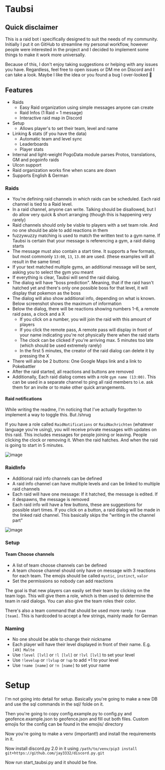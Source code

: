 # Taubsi

## Quick disclaimer

This is a raid bot i specifically designed to suit the needs of my community. Initially I put it on GitHub to streamline my personal workflow, however people were interested in the project and I decided to implement some things to make it work more universally.

Because of this, I don't enjoy taking suggestions or helping with any issues you have. Regardless, feel free to open issues or DM me on Discord and I can take a look. Maybe I like the idea or you found a bug I over-looked 🙂

## Features

- Raids
  - Easy Raid organization using simple messages anyone can create
  - Raid Infos (1 Raid = 1 message)
  - Interactive raid map in Discord
- Setup
  - Allows player's to set their team, level and name
- Linking & stats (if you have the data)
  - Automatic team and level sync
  - Leaderboards
  - Player stats
- Internal and light-weight PogoData module parses Protos, translations, GM and pogoinfo raids
- UIcon support
- Raid organization works fine when scans are down
- Supports English & German 

### Raids

- You're defining raid channels in which raids can be scheduled. Each raid channel is tied to a Raid level.
- In a raid channel, anyone can write. Talking should be disallowed, but I do allow very quick & short arranging (though this is happening very rarely)
- Raid channels should only be visble to players with a set team role. And no one should be able to add reactions in them
- fuzzywuzzy matching is used to match the written text to a gym name. If Taubsi is certain that your message is referencing a gym, a raid dialog starts
- The message must also contain a start time. It supports a few formats, but most commonly `13:00`, `13`, `13.00` are used. (these examples will all result in the same time)
- If your text matched multiple gyms, an additional message will be sent, asking you to select the gym you meant
- If everything is clear, Taubsi will send the raid dialog.
- The dialog will have "boss prediction". Meaning, that if the raid hasn't hatched yet and there's only one possible boss for that level, it will display that pokemon as the boss
- The dialog will also show additional info, depending on what is known. Below screenshot shows the maximum of information
- Below the dialog, there will be reactions showing numbers 1-6, a remote raid pass, a clock and a X
  - If you click on a number, you will join the raid with this amount of players
  - If you click the remote pass, A remote pass will display in front of your name indicating you're not physically there when the raid starts
  - The clock can be clicked if you're arriving max. 5 minutes too late (which should be used extremely rarely)
  - In the first 5 minutes, the creator of the raid dialog can delete it by pressing the X
- There will also be 2 buttons: One Google Maps link and a link to Pokebattler
- After the raid started, all reactions and buttons are removed
- Additionally, Each raid dialog comes with a role `gym name (13:00)`. This can be used in a separate channel to ping all raid members to i.e. ask them for an invite or to make other quick arrangements.

#### Raid notifications

While writing the readme, I'm noticing that I've actually forgotten to implement a way to toggle this. But /shrug

If you have a role called `RaidNotifications` or `RaidNachrichten` (whatever language you're using), you will receive private messages with updates on this raid. This includes messages for people joining or leaving. People clicking the clock or removing it. When the raid hatches. And when the raid is going to start in 5 minutes.

 
![image](https://user-images.githubusercontent.com/42342921/115625355-3df72f00-a2fc-11eb-9960-03338a747fa4.png)

### RaidInfo

- Additional raid info channels can be defined
- A raid info channel can have multiple levels and can be linked to multiple raid channels
- Each raid will have one message: If it hatched, the message is edited. If it despawns, the message is removed
- Each raid info will have a few buttons, these are suggestions for possible start times. If you click on a button, a raid dialog will be made in the linked raid channel. This basically skips the "writing in the channel part"

![image](https://media.discordapp.net/attachments/604038147109683200/877618125439389786/unknown.png)

### Setup

#### Team Choose channels

- A list of team choose channels can be defined
- A team choose channel should only have on message with 3 reactions for each team. The emojis should be called `mystic`, `instinct`, `valor`
- Set the permissions so nobody can add reactions

The goal is that new players can easily set their team by clicking on the team logo. This will give them a role, which is then used to determine the team in raid dialogs. You can also give the team roles their color.

There's also a team command that should be used more rarely. `!team [team]`. This is hardcoded to accept a few strings, mainly made for German

### Naming

- No one should be able to change their nickname
- Each player will have their level displayed in front of their name. E.g. `[49] Malte`
- Use `!level [lvl]` or `!l [lvl]` or `!lvl [lvl]` to set your level
- Use `!levelup` or `!lvlup` or `!up` to add +1 to your level
- Use `!name [name]` or `!n [name]` to set your name

# Setup

I'm not going into detail for setup. Basically you're going to make a new DB and use the sql commands in the sql/ folde on it. 

Then you're going to copy config.example.py to config.py and geofence.example.json to geofence.json and fill out both files. Custom emojis for the config can be found in the emojis/ directory

Now you're going to make a venv (important!) and install the requirements in it.

Now install discord.py 2.0 in it using `/path/to/venv/pip3 install git+https://github.com/jay3332/discord.py.git`

Now run start_taubsi.py and it should be fine.
